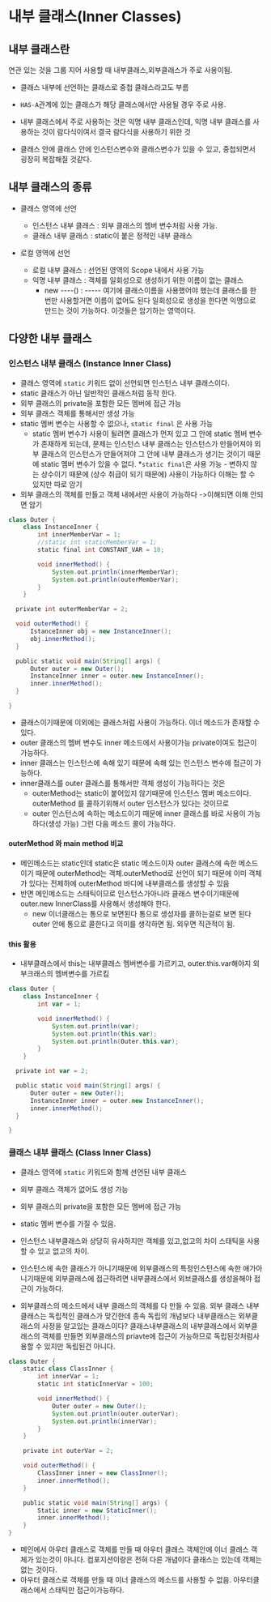 # 내부 클래스(Inner Classes)

## 내부 클래스란
연관 있는 것을 그룹 지어 사용할 때 내부클래스,외부클래스가 주로 사용이됨.
* 클래스 내부에 선언하는 클래스로 중첩 클래스라고도 부름
* `HAS-A`관계에 있는 클래스가 해당 클래스에서만 사용될 경우 주로 사용.

* 내부 클래스에서 주로 사용하는 것은 익명 내부 클래스인데,
익명 내부 클래스를 사용하는 것이 람다식이여서 결국 람다식을 사용하기 위한 것
* 클래스 안에 클래스 안에 인스턴스변수와 클래스변수가 있을 수 있고,
중첩되면서 굉장히 복잡해질 것같다.

## 내부 클래스의 종류

* 클래스 영역에 선언
   * 인스턴스 내부 클래스 : 외부 클래스의 멤버 변수처럼 사용 가능.
   * 클래스 내부 클래스 : static이 붙은 정적인 내부 클래스
   
* 로컬 영역에 선언
   * 로컬 내부 클래스 : 선언된 영역의 Scope 내에서 사용 가능
   * 익명 내부 클래스 : 객체를 일회성으로 생성하기 위한 이름이 없는 클래스
      * new ----() : ----- 여기에 클래스이름을 사용했어야 했는데
        클래스를 한 번만 사용할거면 이름이 없어도 된다
        일회성으로 생성을 한다면 익명으로 만드는 것이 가능하다.
        이것들은 암기하는 영역이다.
    
## 다양한 내부 클래스

### 인스턴스 내부 클래스 (Instance Inner Class)
* 클래스 영역에 `static` 키워드 없이 선언되면 인스턴스 내부 클래스이다.
* static 클래스가 아닌 일반적인 클래스처럼 동작 한다.
* 외부 클래스의 private을 포함한 모든 멤버에 접근 가능
* 외부 클래스 객체를 통해서만 생성 가능
* static 멤버 변수는 사용할 수 없으나, `static final` 은 사용 가능
   * static 멤버 변수가 사용이 될려면 클래스가 먼저 있고 그 안에 static 멤버 변수가 존재하게 되는데,
     문제는 인스턴스 내부 클래스는 인스턴스가 만들어져야 외부 클래스의 인스턴스가 만들어져야 
     그 안에 내부 클래스가 생기는 것이기 때문에 static 멤버 변수가 있을 수 없다.
   *`static final`은 사용 가능 - 변하지 않는 상수이기 때문에 (상수 취급이 되기 때문에) 사용이 가능하다 이해는 할 수 있지만 따로 암기
* 외부 클래스의 객체를 만들고 객체 내에서만 사용이 가능하다 ->이해되면 이해 안되면 암기


```groovy
class Outer {
    class InstanceInner {
        int innerMemberVar = 1;
        //static int staticMemberVar = 1;
        static final int CONSTANT_VAR = 10;

        void innerMethod() {
            System.out.println(innerMemberVar);
            System.out.println(outerMemberVar);
        }
    }

  private int outerMemberVar = 2;

  void outerMethod() {
      IstanceInner obj = new InstanceInner();
      obj.innerMethod();
  }

  public static void main(String[] args) {
      Outer outer = new Outer();
      InstanceInner inner = outer.new InstanceInner();
      inner.innerMethod();
  }

}
```
* 클래스이기때문에 이외에는 클래스처럼 사용이 가능하다. 이너 메소드가 존재할 수 있다.
* outer 클래스의 멤버 변수도 inner 메소드에서 사용이가능 private이여도 접근이 가능하다.
* inner 클래스는 인스턴스에 속해 있기 때문에 속해 있는 인스턴스 변수에 접근이 가능하다.
* inner클래스를 outer 클래스를 통해서만 객체 생성이 가능하다는 것은
  * outerMethod는 static이 붙어있지 않기때문에 인스턴스 멤버 메소드이다. outerMethod 를 콜하기위해서 outer 인스턴스가 있다는 것이므로
  * outer 인스턴스에 속하는 메소드이기 때문에 inner 클래스를 바로 사용이 가능하다(생성 가능) 그런 다음 메소드 콜이 가능하다.

#### outerMethod 와 main method 비교
* 메인메소드는 static인데 static은 static 메소드이자 outer 클래스에 속한 메소드이기 때문에
  outerMethod는 객체.outerMethod로 선언이 되기 때문에 이미 객체가 있다는 전제하에 outerMethod 바디에 내부클래스를 생성할 수 있음
* 반면 메인메소드는 스태틱이므로 인스턴스가아니라 클래스 변수이기때문에 outer.new InnerClass를 사용해서 생성해야 한다.
   * new 이너클래스는 통으로 보면된다  통으로 생성자를 콜하는걸로 보면 된다 outer 안에 통으로 콜한다고 의미를 생각하면 됨. 외우면 직관적이 됨.
#### this 활용

* 내부클래스에서 this는 내부클래스 멤버변수를 가르키고,  outer.this.var해야지 외부크래스의 멤버변수를 가르킴

```groovy
class Outer {
    class InstanceInner {
        int var = 1;

        void innerMethod() {
            System.out.println(var);
            System.out.println(this.var);
            System.out.println(Outer.this.var);
        }
    }

  private int var = 2;

  public static void main(String[] args) {
      Outer outer = new Outer();
      InstanceInner inner = outer.new InstanceInner();
      inner.innerMethod();
  }

}
```

### 클래스 내부 클래스 (Class Inner Class)
* 클래스 영역에 `static` 키워드와 함께 선언된 내부 클래스
* 외부 클래스 객체가 없어도 생성 가능
* 외부 클래스의 private을 포함한 모든 멤버에 접근 가능
* static 멤버 변수를 가질 수 있음.
* 인스턴스 내부클래스와 상당히 유사하지만 객체를 있고,없고의 차이
스태틱을 사용할 수 있고 없고의 차이.

* 인스턴스에 속한 클래스가 아니기때문에 외부클래스의 특정인스턴스에 속한 애가아니기때문에 외부클래스에 접근하려면
  내부클래스에서 외브클래스를 생성을해야 접근이 가능하다.
  
* 외부클래스의 메소드에서 내부 클래스의 객체를 다 만들 수 있음. 
외부 클래스 내부 클래스는 독립적인 클래스가 맞긴한데 종속 독립의 개념보다 내부클래스는 외부클래스의 사정을 알고있는 클래스이다?
클래스내부클래스의 내부클래스에서 외부클래스의 객체를 만들면 외부클래스의 priavte에 접근이 가능하므로 독립된것처럼사용할 수 있지만 독립된건 아니다.
```groovy
class Outer {
    static class ClassInner {
        int innerVar = 1;
        static int staticInnerVar = 100;

        void innerMethod() {
            Outer outer = new Outer();
            System.out.println(outer.outerVar);
            System.out.println(innerVar);
        }
    }

    private int outerVar = 2;

    void outerMethod() {
        ClassInner inner = new ClassInner();
        inner.innerMethod();
    }

    public static void main(String[] args) {
        Static inner = new StaticInner();
        inner.innerMethod();
    }
}
```
* 메인에서 아우터 클래스로 객체를 만들 때 아우터 클래스 객체안에 이너 클래스 객체가 있는것이 아니다. 컴포지션이랑은 전혀 다른 개념이다
클래스는 있는데 객체는 없는 것이다.
* 아우터 클래스로 객체를 만들 때 이너 클래스의 메소드를 사용할 수 없음. 아우터클래스에서 스태틱만 접근이가능하다.